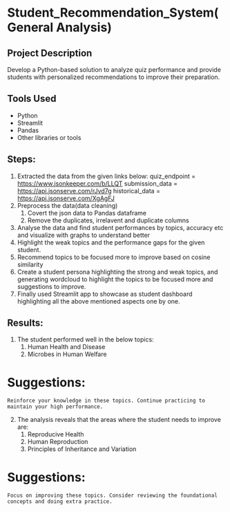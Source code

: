 # Student_Recommendation_System(General Analysis)

## Project Description

  Develop a Python-based solution to analyze quiz performance and provide students with personalized recommendations to improve their preparation.
  
## Tools Used

- Python
- Streamlit
- Pandas
- Other libraries or tools

## Steps:
1) Extracted the data from the given links below:
   quiz_endpoint = https://www.jsonkeeper.com/b/LLQT
   submission_data = https://api.jsonserve.com/rJvd7g
   historical_data = https://api.jsonserve.com/XgAgFJ
2) Preprocess the data(data cleaning)
   1) Covert the json data to Pandas dataframe
   2) Remove the duplicates, irrelavent and duplicate columns  
3) Analyse the data and find student performances by topics, accuracy etc and visualize with graphs to understand better
4) Highlight the weak topics and the performance gaps for the given student.
5) Recommend topics to be focused more to improve based on cosine similarity
6) Create a student persona highlighting the strong and weak topics, and generating wordcloud to highlight the topics to be focused more and suggestions to improve.
7) Finally used Streamlit app to showcase as student dashboard highlighting all the above mentioned aspects one by one.

## Results:
1) The student performed well in the below topics:
   1) Human Health and Disease
   2) Microbes in Human Welfare
  # Suggestions:
    Reinforce your knowledge in these topics. Continue practicing to maintain your high performance.
    
2) The analysis reveals that the areas where the student needs to improve are:
   1) Reproducive Health
   2) Human Reproduction
   3) Principles of Inheritance and Variation
  # Suggestions:
    Focus on improving these topics. Consider reviewing the foundational concepts and doing extra practice.
  
